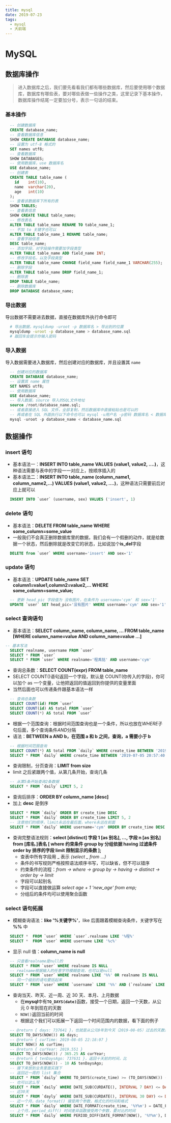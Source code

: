 ```yaml
---
title: mysql
date: 2019-07-23
tags:
  - mysql
  - 大前端
---
```


# MySQL

## 数据库操作

> 进入数据库之后，我们要先看看我们都有哪些数据库，然后要使用哪个数据库，数据库有哪些表，要对哪些表做一些操作之类，这里记录下基本操作，数据库操作结尾一定要加分号，表示一句话的结束。

### 基本操作

```sql
  -- 创建数据库
  CREATE database_name;
  -- 查看数据库信息
  SHOW CREATE DATABASE database_name;
  -- 设置为 utf-8 格式的
  SET names utf8;
  -- 查看数据库
  SHOW DATABASES;
  -- 使用数据库，use 数据库名
  USE database_name;
  -- 创建表
  CREATE TABLE table_name (
    id    int(10),
    name  varchar(20),
    age   int(10)
  );
  -- 查看该数据库下所有的表
  SHOW TABLES;
  -- 查看表信息
  SHOW CREATE TABLE table_name;
  -- 修改表名
  ALTER TABLE table_name RENAME TO table_name_1;
  -- 不加 to 关键字也可以
  ALTER TABLE table_name_1 RENAME table_name;
  -- 查看字段信息
  DESC table_name;
  -- 添加字段，对字段操作需要加字段类型
  ALTER TABLE table_name ADD field_name INT;
  -- 修改字段名，以及字段类型
  ALTER TABLE table_name CHANGE field_name field_name_1 VARCHAR(255);
  -- 删除字段
  ALTER TABLE table_name DROP field_name_1;
  -- 删除表
  DROP TABLE table_name;
  -- 删除数据库
  DROP DATABASE database_name;
```

### 导出数据

导出数据不需要进去数据，直接在数据库外执行命令即可

```sh
  # 导出数据，mysqldump -uroot -p 数据库名 > 导出到的位置
  mysqldump -uroot -p database_name > database_name.sql
  # 敲回车会提示你输入密码
```

### 导入数据

导入数据需要进入数据库，然后创建对应的数据库，并且设置其 `name`

```sql
  -- 创建对应的数据库
  CREATE DATABASE database_name;
  -- 设置其 name 属性
  SET NAMES utf8;
  -- 使用数据库
  USE database_name;
  -- 导入数据，source 导入的SQL文件地址
  source /root/database_name.sql;
  -- 或者直接进入 SQL 文件，全部复制，然后数据库中直接粘贴也是可以的
  -- 再或者在 SQL 外面执行以下命令也可以 mysql -u用户名 -p密码 数据库名 < 数据库名.sql
  mysql -uroot -p database_name < database_name.sql
```

## 数据操作

### insert 语句

- 基本语法一：**INSERT INTO table_name VALUES (value1, value2, ....)**，这种语法需要与表中的字段一一对应上，按顺序插入的
- 基本语法二：**INSERT INTO table_name (column_name1, column_name2,...) VALUES (value1, value2, ....)**，这种语法只需要前后对应上就可以

```sql
  INSERT INTO `user` (username, sex) VALUES ('insert', 1)
```

### delete 语句

- 基本语法：**DELETE FROM table_name WHERE some_column=some_value**
- 一般我们不会真正删除数据库里的数据，我们会有一个假删的动作，就是给数据一个状态，然后删除就是改变它的状态，比如说加个**is_del**字段

```sql
  DELETE from `user` WHERE username='insert' AND sex='1'
```

### update 语句

- 基本语法：**UPDATE table_name SET column1=value1,column2=value2,... WHERE some_column=some_value;**

```sql
  -- 更新 head_pic 字段值为 没有图片，在条件为 username='cym' 和 sex='1'
  UPDATE `user` SET head_pic='没有图片' WHERE username='cym' AND sex='1'
```

### select 查询语句

- 基本语法：**SELECT column_name, column_name, ... FROM table_name [WHERE column_name=value AND column_name=value ...]**

```sql
-- 基本写法
  SELECT realname, username FROM `user`
  SELECT * FROM `user`
  SELECT * FROM `user` WHERE realname='程禹铭' AND username='cym'
```

- 查询总条数：**SELECT COUNT(expr) FROM table_name**
- SELECT COUNT()语句返回一个字段，默认是 COUNT(你传入的字段)，你可以加个 as 一个变量，让他把返回的值返回到你提供的变量里面
- 当然后面也可以传递条件跟基本语法一样

```sql
  -- 查询总条数
  SELECT COUNT(id) FROM `user`
  SELECT COUNT(id) AS total FROM `user`
  SELECT COUNT(*) AS total FROM `user`
```

- 根据一个范围查询：根据时间范围查询也是一个条件，所以也放在*WHERE*子句后面，多个查询条件*AND*分隔
- 语法：**BETWEEN a AND b，在范围 a 和 b 之间，查询，a 需要小于 b**

```sql
  -- 根据时间范围查询
  SELECT COUNT(*) AS total FROM `daily` WHERE create_time BETWEEN '2019-07-05 20:57:40' AND '2019-07-10 22:22:56'
  SELECT * FROM `daily` WHERE create_time BETWEEN '2019-07-05 20:57:40' AND '2019-07-13 22:28:56' AND username='guest'
```

- 查询限制，分页查询：**LIMIT from size**
- limit 之后紧跟两个值，从第几条开始，查询几条

```sql
  -- 从第5条开始查询2条数据
  SELECT * FROM `daily` LIMIT 5, 2
```

- 查询后排序：**ORDER BY column_name [desc]**
- 加上 **desc** 是倒序

```sql
  SELECT * FROM `daily` ORDER BY create_time DESC
  SELECT * FROM `daily` ORDER BY create_time LIMIT 5, 2
  -- 注意他们的顺序，limit永远在最后面，where永远在前面
  SELECT * FROM `daily` WHERE username='cym' ORDER BY create_time DESC LIMIT 5, 2
```

- 查询完整语法规则：**select [distinct] 字段 1 [as 别名], ..., 字段 n [as 别名] from [库名.]表名
  [
  where 约束条件
  group by 分组依据
  having 过滤条件
  order by 排序的字段
  limit 限制显示的条数
  ];**
  - 查表中所有字段用 _ 表示 _(select _ from ...)_
  - 条件的书写规则严格按照语法顺序书写，可以缺省，但不可以错序
  - 约束条件的流程：_from -> where -> group by -> having -> distinct -> order by -> limit_
  - 字段可以起别名
  - 字段可以直接做运算 _select age + 1 'new_age' from emp;_
  - 分组后的条件均可以使用聚合函数

### select 语句拓展

- 模糊查询语法：**like '%关键字%'**，like 后面跟着模糊查询条件，关键字写在 **%%** 中

```sql
  SELECT *  FROM `user` WHERE `user`.realname LIKE '%程%'
  SELECT *  FROM `user` WHERE username LIKE '%c%'
```

- 显示 null 值：**column_name is null**

```sql
  -- 只查看realname是null的
  SELECT * FROM `user` WHERE realname IS NULL
  -- realname根据输入的任意字符模糊查询，也可以是null
  SELECT * FROM `user` WHERE realname LIKE '%%' OR realname IS NULL
  -- 同一个级别的语句要括起来
  SELECT * FROM `user` WHERE `username` LIKE '%%' AND (`realname` LIKE '%%' OR `realname` IS NULL) ORDER BY create_time desc LIMIT 0, 10
```

- 查询当天、昨天、近一周、近 30 天、本月、上月数据
  - 在**mysql**中有<code>**TO_DAYS(date)**</code>函数，接受一个日期，返回一个天数，从公元 0 年到现在的天数
  - <code>NOW()</code>返回当前的时间
  - 根据这个我们可以拓展一下返回一个时间范围内的数据，看下面的例子

```sql
  -- @return { days: 737641 }，也就是从公元0年到今天（2019-08-05）过去的天数是 737641 天
  SELECT TO_DAYS(NOW()) AS days;
  -- @return { curTime: 2019-08-05 22:18:07 }
  SELECT NOW() AS curTime;
  -- @return { curYear: 2019.551 }
  SELECT TO_DAYS(NOW()) / 365.25 AS curYear;
  -- @return { tenDaysAgo: 737631 }，返回十天前的时间，比
  SELECT TO_DAYS(NOW()) - 10 AS tenDaysAgo;
  -- 接下来放到业务里面实践下
  -- 返回近一周的 list 集合
  SELECT * FROM `daily` WHERE TO_DAYS(create_time) >= (TO_DAYS(NOW()) - 7);
  -- 也可以这么写
  SELECT * FROM `daily` WHERE DATE_SUB(CURDATE(), INTERVAL 7 DAY) <= DATE(create_time);
  -- 近30天
  SELECT * FROM `dayly` WHERE DATE_SUB(CURDATE(), INTERVAL 30 DAY) <= DATE(create_time);
  -- 近一个月，date_format() 接受两个参数，格式化的时间和格式
  SELECT * FROM `daily` WHERE DATE_FORMAT(create_time, '%Y%m') = DATE_FORMAT(CURDATE(), '%Y%m');
  -- 上个月，period_diff() 时间差异函数接受两个参数，要对比的时间
  SELECT * FROM `daily` WHERE PERIOD_DIFF(DATE_FORMAT(NOW(), '%Y%m'), DATE_FORMAT(create_time, '%Y%m')) = 1;
```

